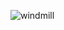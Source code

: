 ![windmill](https://user-images.githubusercontent.com/5750408/127412864-5ea6c8f6-070b-483c-905b-266f052e9bc2.jpg)
